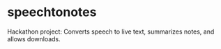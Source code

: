 # speechtonotes
Hackathon project: Converts speech to live text, summarizes notes, and allows downloads.
